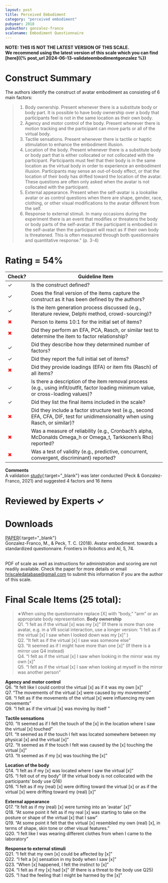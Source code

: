 ```yaml
---
layout: post
title: Perceived Embodiment
category: "perceived embodiment"
pubyear: 2018
pubauthor: gonzalez-franco
scalename: Embodiment Questionnaire
---
```


**NOTE: THIS IS NOT THE LATEST VERSION OF THIS SCALE. <br> We recommend using the latest version of this scale which you can find [here]({% post_url 2024-06-13-validateembodimentgonzalez %})**

# Construct Summary

The authors identify the construct of avatar embodiment as consisting of 6 main factors:

>1. Body ownership. Present whenever there is a substitute body or body part. It is possible to have body ownership over a body that participants feel is not in the same location as their own body. 
>2. Agency and motor control of the body. Present whenever there is motion tracking and the participant can move parts or all of the virtual body. 
>3. Tactile sensations. Present whenever there is tactile or haptic stimulation to enhance the embodiment illusion. 
>4. Location of the body. Present whenever there is a substitute body or body part that is either collocated or not collocated with the participant. Participants must feel that their body is in the same location as the virtual body in order to experience an embodiment illusion. Participants may sense an out-of-body effect, or that the location of their body has drifted toward the location of the avatar. These questions are often only asked when the avatar is not collocated with the participant. 
>5. External appearance. Present when the self-avatar is a lookalike avatar or as control questions when there are shape, gender, race, clothing, or other visual modifications to the avatar different from the self. 
>6. Response to external stimuli. In many occasions during the experiment there is an event that modifies or threatens the body or body parts of the self-avatar. If the participant is embodied in the self-avatar then the participant will react as if their own body is threatened. This is often measured through both questionnaire and quantitative response." (p. 3-4)

# Rating = 54% 

<table>
  <thead>
    <tr>
      <th>Check?</th>
      <th>Guideline Item</th>
    </tr>
  </thead>
  <tbody>
    <tr>
      <td>&#10003;</td>
      <td>Is the construct defined?</td>
    </tr>
    <tr>
      <td>&#10003;</td>
      <td>Does the final version of the items capture the construct as it has been defined by the authors?</td>
    </tr>
    <tr>
      <td>&#10003;</td>
      <td>Is the item generation process discussed (e.g., literature review, Delphi method, crowd-sourcing)?</td>
    </tr>
    <tr>
      <td style="color: red;">&#10006;</td>
      <td>Person to items 10:1 for the initial set of items?</td>
    </tr>
    <tr>
      <td style="color: red;">&#10006;</td>
      <td>Did they perform an EFA, PCA, Rasch, or similar test to determine the item to factor relationship?</td>
    </tr>
    <tr>
      <td>&#10003;</td>
      <td>Did they describe how they determined number of factors?</td>
    </tr>
    <tr>
      <td>&#10003;</td>
      <td>Did they report the full initial set of items?</td>
    </tr>
    <tr>
      <td style="color: red;">&#10006;</td>
      <td>Did they provide loadings (EFA) or item fits (Rasch) of all items?</td>
    </tr>
    <tr>
      <td>&#10003;</td>
      <td>Is there a description of the item removal process (e.g., using infit/outfit, factor loading minimum value, or cross-loading values)?</td>
    </tr>
    <tr>
      <td>&#10003;</td>
      <td>Did they list the final items included in the scale?</td>
    </tr>
    <tr>
      <td style="color: red;">&#10006;</td>
      <td>Did they include a factor structure test (e.g., second EFA, CFA, DIF, test for unidimensionality when using Rasch, or similar)?</td>
    </tr>
    <tr>
      <td style="color: red;">&#10006;</td>
      <td>Was a measure of reliability (e.g., Cronbach’s alpha, McDonalds Omega_h or Omega_t, Tarkkonen’s Rho) reported?</td>
    </tr>
    <tr>
      <td style="color: red;">&#10006;</td>
      <td>Was a test of validity (e.g., predictive, concurrent, convergent, discriminant) reported?</td>
    </tr>
  </tbody>
</table>

**Comments**
<br>A validation [study](https://www.frontiersin.org/articles/10.3389/frvir.2020.575943/full){:target="_blank"} was later conducted (Peck & Gonzalez-Franco, 2021) and suggested 4 factors and 16 items

# Reviewed by Experts &#10003;

# Downloads
[PAPER](https://www.frontiersin.org/articles/10.3389/frobt.2018.00074/full){:target="_blank"}
<br>Gonzalez-Franco, M., & Peck, T. C. (2018). Avatar embodiment. towards a standardized questionnaire. Frontiers in Robotics and AI, 5, 74.

<br>PDF of scale as well as instructions for administration and scoring are not readily available. Check the paper for more details or email hriscaledatabase@gmail.com to submit this information if you are the author of this scale.

# Final Scale Items (25 total):
>∗When using the questionnaire replace [X] with “body,” “arm” or an appropriate body representation. 
**Body ownership**
<br>Q1. “I felt as if the virtual [x] was my [x]” (If there is more than one avatar, e.g. in a VR social interaction, use a longer version: “I felt as if the virtual [x] I saw when I looked down was my [x]” )
<br>Q2. “It felt as if the virtual [x] I saw was someone else” 
<br>Q3. “It seemed as if I might have more than one [x]” (If there is a mirror use Q4 instead) 
<br>Q4. “I felt as if the virtual [x] I saw when looking in the mirror was my own [x]” 
<br>Q5. “I felt as if the virtual [x] I saw when looking at myself in the mirror was another person” 

**Agency and motor control**
<br>Q6. “It felt like I could control the virtual [x] as if it was my own [x]” 
<br>Q7. “The movements of the virtual [x] were caused by my movements”
<br>Q8. “I felt as if the movements of the virtual [x] were influencing my own movements”
<br>Q9. “I felt as if the virtual [x] was moving by itself ”

**Tactile sensations** 
<br>Q10. “It seemed as if I felt the touch of the [x] in the location where I saw the virtual [x] touched” 
<br>Q11. “It seemed as if the touch I felt was located somewhere between my physical [x] and the virtual [x]” 
<br>Q12. “It seemed as if the touch I felt was caused by the [x] touching the virtual [x]” 
<br>Q13. “It seemed as if my [x] was touching the [x]” 

**Location of the body** 
<br>Q14. “I felt as if my [x] was located where I saw the virtual [x]” 
<br>Q15. “I felt out of my body” (If the virtual body is not collocated with the participants’ body use Q16)
<br>Q16. “I felt as if my (real) [x] were drifting toward the virtual [x] or as if the virtual [x] were drifting toward my (real) [x]” 

**External appearance**
<br>Q17. “It felt as if my (real) [x] were turning into an ‘avatar’ [x]” 
<br>Q18. “At some point it felt as if my real [x] was starting to take on the posture or shape of the virtual [x] that I saw” 
<br>Q19. “At some point it felt that the virtual [x] resembled my own (real) [x], in terms of shape, skin tone or other visual features.” 
<br>Q20. “I felt like I was wearing different clothes from when I came to the laboratory” 

**Response to external stimuli**
<br>Q21. “I felt that my own [x] could be affected by [x]” 
<br>Q22. “I felt a [x] sensation in my body when I saw [x]” 
<br>Q23. “When [x] happened, I felt the instinct to [x]” 
<br>Q24. “I felt as if my [x] had [x]” (If there is a threat to the body use Q25)
<br>Q25. “I had the feeling that I might be harmed by the [x]”